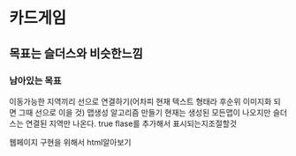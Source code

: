 # 카드게임

## 목표는 슬더스와 비슷한느낌


### 남아있는 목표
이동가능한 지역끼리 선으로 연결하기(어차피 현재 텍스트 형태라 후순위 이미지화 되면 그때 선으로 이을 것)
맵생성 알고리즘 만들기 현재는 생성된 모든맵이 나오지만 슬더스는 연결된 지역만 나온다. true flase를 추가해서 표시되는지조절할것

웹페이지 구현을 위해서 html알아보기